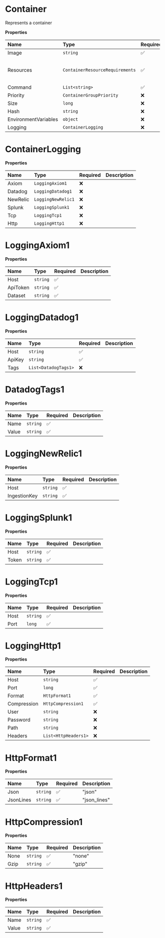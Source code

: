 # Container

Represents a container

**Properties**

| Name                 | Type                            | Required | Description                                  |
| :------------------- | :------------------------------ | :------- | :------------------------------------------- |
| Image                | `string`                        | ✅       |                                              |
| Resources            | `ContainerResourceRequirements` | ✅       | Represents a container resource requirements |
| Command              | `List<string>`                  | ✅       |                                              |
| Priority             | `ContainerGroupPriority`        | ❌       |                                              |
| Size                 | `long`                          | ❌       |                                              |
| Hash                 | `string`                        | ❌       |                                              |
| EnvironmentVariables | `object`                        | ❌       |                                              |
| Logging              | `ContainerLogging`              | ❌       |                                              |

# ContainerLogging

**Properties**

| Name     | Type               | Required | Description |
| :------- | :----------------- | :------- | :---------- |
| Axiom    | `LoggingAxiom1`    | ❌       |             |
| Datadog  | `LoggingDatadog1`  | ❌       |             |
| NewRelic | `LoggingNewRelic1` | ❌       |             |
| Splunk   | `LoggingSplunk1`   | ❌       |             |
| Tcp      | `LoggingTcp1`      | ❌       |             |
| Http     | `LoggingHttp1`     | ❌       |             |

# LoggingAxiom1

**Properties**

| Name     | Type     | Required | Description |
| :------- | :------- | :------- | :---------- |
| Host     | `string` | ✅       |             |
| ApiToken | `string` | ✅       |             |
| Dataset  | `string` | ✅       |             |

# LoggingDatadog1

**Properties**

| Name   | Type                 | Required | Description |
| :----- | :------------------- | :------- | :---------- |
| Host   | `string`             | ✅       |             |
| ApiKey | `string`             | ✅       |             |
| Tags   | `List<DatadogTags1>` | ❌       |             |

# DatadogTags1

**Properties**

| Name  | Type     | Required | Description |
| :---- | :------- | :------- | :---------- |
| Name  | `string` | ✅       |             |
| Value | `string` | ✅       |             |

# LoggingNewRelic1

**Properties**

| Name         | Type     | Required | Description |
| :----------- | :------- | :------- | :---------- |
| Host         | `string` | ✅       |             |
| IngestionKey | `string` | ✅       |             |

# LoggingSplunk1

**Properties**

| Name  | Type     | Required | Description |
| :---- | :------- | :------- | :---------- |
| Host  | `string` | ✅       |             |
| Token | `string` | ✅       |             |

# LoggingTcp1

**Properties**

| Name | Type     | Required | Description |
| :--- | :------- | :------- | :---------- |
| Host | `string` | ✅       |             |
| Port | `long`   | ✅       |             |

# LoggingHttp1

**Properties**

| Name        | Type                 | Required | Description |
| :---------- | :------------------- | :------- | :---------- |
| Host        | `string`             | ✅       |             |
| Port        | `long`               | ✅       |             |
| Format      | `HttpFormat1`        | ✅       |             |
| Compression | `HttpCompression1`   | ✅       |             |
| User        | `string`             | ❌       |             |
| Password    | `string`             | ❌       |             |
| Path        | `string`             | ❌       |             |
| Headers     | `List<HttpHeaders1>` | ❌       |             |

# HttpFormat1

**Properties**

| Name      | Type     | Required | Description  |
| :-------- | :------- | :------- | :----------- |
| Json      | `string` | ✅       | "json"       |
| JsonLines | `string` | ✅       | "json_lines" |

# HttpCompression1

**Properties**

| Name | Type     | Required | Description |
| :--- | :------- | :------- | :---------- |
| None | `string` | ✅       | "none"      |
| Gzip | `string` | ✅       | "gzip"      |

# HttpHeaders1

**Properties**

| Name  | Type     | Required | Description |
| :---- | :------- | :------- | :---------- |
| Name  | `string` | ✅       |             |
| Value | `string` | ✅       |             |
